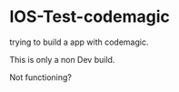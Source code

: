 # IOS-Test-codemagic
trying to build a app with codemagic.

This is only a non Dev build.

Not functioning?
